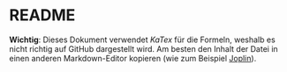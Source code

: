 # README
**Wichtig**: Dieses Dokument verwendet *KaTex* für die Formeln, weshalb es nicht richtig auf GitHub dargestellt wird. Am besten den Inhalt der Datei in einen anderen Markdown-Editor kopieren (wie zum Beispiel [Joplin](https://joplinapp.org/)).
